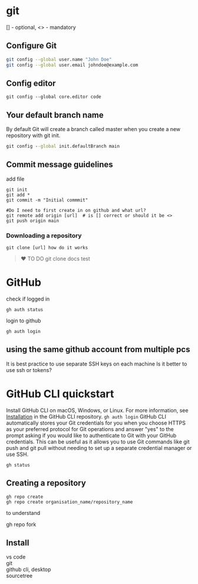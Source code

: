 # git
[] - optional, <> - mandatory
## Configure Git

```sh
git config --global user.name "John Doe"
git config --global user.email johndoe@example.com
```
## Config editor
```
git config --global core.editor code
```

## Your default branch name
By default Git will create a branch called master when you create a new repository with git init.
```cmd
git config --global init.defaultBranch main
```

## Commit message guidelines
add file

~~~
git init
git add *
git commit -m "Initial commmit"

#Do I need to first create in on github and what url?
git remote add origin [url]  # is [] correct or should it be <>
git push origin main
~~~

### Downloading a repository
```
git clone [url] how do it works
```
> ❤️ TO DO git clone docs
> test
# GitHub
check if logged in
```
gh auth status
```

login to github
```
gh auth login
```

## using the same github account from multiple pcs
It is best practice to use separate SSH keys on each machine
Is it better to use ssh or tokens?

# GitHub CLI quickstart
Install GitHub CLI on macOS, Windows, or Linux. For more information, see [Installation](https://github.com/cli/cli#installation) in the GitHub CLI repository.
```gh auth login```
GitHub CLI automatically stores your Git credentials for you when you choose HTTPS as your preferred protocol for Git operations and answer "yes" to the prompt asking if you would like to authenticate to Git with your GitHub credentials. This can be useful as it allows you to use Git commands like git push and git pull without needing to set up a separate credential manager or use SSH.

```gh status```

## Creating a repository
```
gh repo create
gh repo create organisation_name/repository_name
```



to understand

gh repo fork

## Install
vs code\
git\
github cli, desktop\
sourcetree


